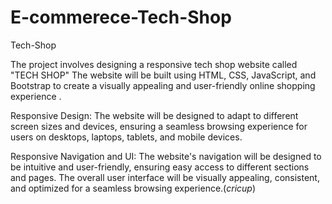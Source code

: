 # E-commerece-Tech-Shop
  
Tech-Shop


The project involves designing a responsive tech shop website called "TECH SHOP" The website will be built using HTML, CSS, JavaScript, and Bootstrap to create a visually appealing and user-friendly online shopping experience .

Responsive Design: The website will be designed to adapt to different screen sizes and devices, ensuring a seamless browsing experience for users on desktops, laptops, tablets, and mobile devices.

Responsive Navigation and UI: The website's navigation will be designed to be intuitive and user-friendly, ensuring easy access to different sections and pages. The overall user interface will be visually appealing, consistent, and optimized for a seamless browsing experience.(_cricup_)


